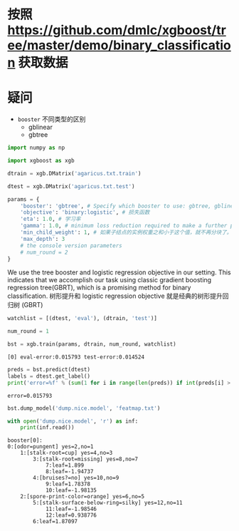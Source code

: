 
# 按照 https://github.com/dmlc/xgboost/tree/master/demo/binary_classification 获取数据

# 疑问
- `booster` 不同类型的区别
    - gblinear
    - gbtree


```python
import numpy as np
```


```python
import xgboost as xgb
```


```python
dtrain = xgb.DMatrix('agaricus.txt.train')
```


```python
dtest = xgb.DMatrix('agaricus.txt.test')
```


```python
params = {
    'booster': 'gbtree', # Specify which booster to use: gbtree, gblinear or dart.
    'objective': 'binary:logistic', # 损失函数
    'eta': 1.0, # 学习率
    'gamma': 1.0, # minimum loss reduction required to make a further partition on a leaf node of the tree. The larger, the more conservative the algorithm will be.
    'min_child_weight': 1, # 如果子结点的实例权重之和小于这个值，就不再分块了。
    'max_depth': 3
    # the console version parameters 
    # num_round = 2
}
```

We use the tree booster and logistic regression objective in our setting. This indicates that we accomplish our task using classic gradient boosting regression tree(GBRT), which is a promising method for binary classification.
树形提升和 logistic regression objective 就是经典的树形提升回归树 (GBRT)


```python
watchlist = [(dtest, 'eval'), (dtrain, 'test')]
```


```python
num_round = 1
```


```python
bst = xgb.train(params, dtrain, num_round, watchlist)
```

    [0]	eval-error:0.015793	test-error:0.014524



```python
preds = bst.predict(dtest)
labels = dtest.get_label()
print('error=%f' % (sum(1 for i in range(len(preds)) if int(preds[i] > 0.5) != labels[i]) / float(len(preds))))
```

    error=0.015793



```python
bst.dump_model('dump.nice.model', 'featmap.txt')
```


```python
with open('dump.nice.model', 'r') as inf:
    print(inf.read())
```

    booster[0]:
    0:[odor=pungent] yes=2,no=1
    	1:[stalk-root=cup] yes=4,no=3
    		3:[stalk-root=missing] yes=8,no=7
    			7:leaf=1.899
    			8:leaf=-1.94737
    		4:[bruises?=no] yes=10,no=9
    			9:leaf=1.78378
    			10:leaf=-1.98135
    	2:[spore-print-color=orange] yes=6,no=5
    		5:[stalk-surface-below-ring=silky] yes=12,no=11
    			11:leaf=-1.98546
    			12:leaf=0.938776
    		6:leaf=1.87097
    

